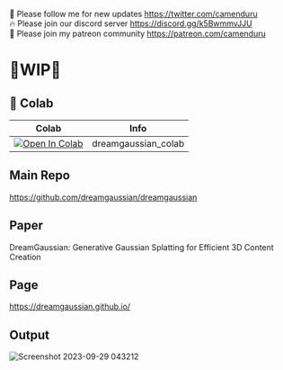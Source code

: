 🐣 Please follow me for new updates https://twitter.com/camenduru <br />
🔥 Please join our discord server https://discord.gg/k5BwmmvJJU <br />
🥳 Please join my patreon community https://patreon.com/camenduru <br />

# 🚦WIP🚦

## 🦒 Colab

| Colab | Info
| --- | --- |
[![Open In Colab](https://colab.research.google.com/assets/colab-badge.svg)](https://colab.research.google.com/github/camenduru/dreamgaussian-colab/blob/main/dreamgaussian_colab.ipynb) | dreamgaussian_colab

## Main Repo
https://github.com/dreamgaussian/dreamgaussian

## Paper
DreamGaussian: Generative Gaussian Splatting for Efficient 3D Content Creation

## Page
https://dreamgaussian.github.io/

## Output
![Screenshot 2023-09-29 043212](https://github.com/camenduru/dreamgaussian-colab/assets/54370274/031dc3d4-a092-4967-87f7-2def2ae848c2)